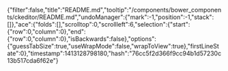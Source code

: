 {"filter":false,"title":"README.md","tooltip":"/components/bower_components/ckeditor/README.md","undoManager":{"mark":-1,"position":-1,"stack":[]},"ace":{"folds":[],"scrolltop":0,"scrollleft":6,"selection":{"start":{"row":0,"column":0},"end":{"row":0,"column":0},"isBackwards":false},"options":{"guessTabSize":true,"useWrapMode":false,"wrapToView":true},"firstLineState":0},"timestamp":1413128798180,"hash":"76cc5f2d366f9cc94b1d57230c13b517cda6f62e"}